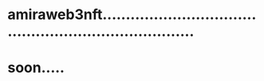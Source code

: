 # amiraweb3nft.........................................................................
# soon.....
